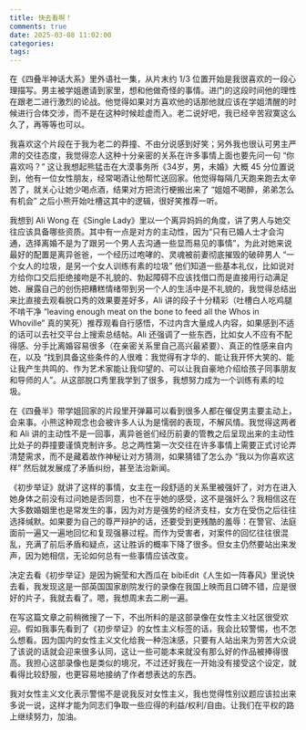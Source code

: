 ```yaml
---
title: 快去看啊！
comments: true
date: 2025-03-08 11:02:00
categories:
tags:
---
```


在《四叠半神话大系》里外语社一集，从片末约 1/3 位置开始是我很喜欢的一段心理描写。男主被学姐邀请到家里，想和他做奇怪的事情。进门的这段时间他的理性在跟老二进行激烈的论战。他觉得如果对方喜欢他的话那他就应该在学姐清醒的时候进行合体交涉，而不是在这种时候趁虚而入。老二说好吧，我已经辛苦寂寞这么久了，再等等也可以。

我喜欢这个片段在于我为老二的莽撞、不由分说感到好笑；另外我也很认可男主严肃的交往态度，我觉得恋人这种十分亲密的关系在许多事情上面也要先问一句 “你喜欢吗？” 这让我想起熊猛击在大漠事务所《34岁，男，未婚》大概 45 分位置说到，他有一位女性朋友，经常喝酒让他帮忙送回家。他觉得每隔几天跑来跑去太辛苦了，就关心让她少喝点酒，结果对方把流行梗搬出来了 “姐姐不喝醉，弟弟怎么有机会” 之后小熊开始吐槽这其中的逻辑，很好笑推荐一听。

我想到 Ali Wong 在《Single Lady》里以一个离异妈妈的角度，讲了男人与她交往应该具备哪些资质。其中有一点是对方的主动性，因为“只有已婚人士才会沟通，选择离婚不是为了跟另一个男人去沟通一些显而易见的事情”，为此对她来说最好的配置是离异爸爸，一个经历过咆哮的、灵魂被前妻彻底摧毁的破碎男人 “一个女人的垃圾，是另一个女人训练有素的垃圾” 他们知道一些基本礼仪，比如说对方给你口交后拒绝接吻是不礼貌的、勃起障碍不应该找借口而是直接用行动满足她、展露自己的创伤把糟糕情绪带到另一个人的生活中是不礼貌的，我觉得总结出来比直接去观看脱口秀的效果要差好多，Ali 讲的段子十分精彩（吐槽白人吃鸡腿不啃干净 “leaving enough meat on the bone to feed all the Whos in Whoville” 真的笑死）推荐观看自行感悟，不过内含大量成人内容，如果感到不适的话可以去社交平台上搜索总结帖。Ali 还强调了一些东西，比如女人不应有不配得感、分手比离婚容易很多（在亲密关系里自己高兴最紧要）、真正的性感来自内在，以及 “找到具备这些条件的人很难：我觉得有才华的、能让我开怀大笑的、能让我产生共鸣的、作为艺术家能让我仰望的、可以让我自豪地介绍给孩子同事朋友和导师的人”。从这部脱口秀里我学到了很多，我想努力成为一个训练有素的垃圾。

在《四叠半》带学姐回家的片段里开弹幕可以看到很多人都在催促男主要主动上，会来事。小熊这种观念也会被许多人认为是懦弱的表现，不解风情。我觉得这两者和 Ali 讲的主动性不是一回事，离异爸爸们经历前妻的管教之后呈现出来的主动性比处子的莽撞要谨慎克制许多。总之两性第一次交往在许多事情上需要正式讨论弄清楚需求，而不是藏着故作神秘让对方猜测，如果猜错了怎么办 “我以为你喜欢这样” 然后就发展成了矛盾纠纷，甚至法治新闻。

《初步举证》就讲了这样的事情，女主在一段舒适的关系里被强奸了，对方在进入她身体之前没有过问她是否同意，也不在乎她的感受，这不是强奸么？我相信这在大多数婚姻里也是常发生的事，因为对方是强势的经济支柱，女方在受伤之后往往选择缄默。如果要为自己的尊严辩护的话，还要受到更残酷的羞辱：在警官、法庭面前一遍又一遍地回忆和复现强暴过程。而作为受害者，对案件的回忆往往很混乱，充满了前后矛盾和疑点，这让胜诉的概率下降了很多。但女主仍然要站出来发声，因为她相信，无论如何总有一些事情应该改变。

决定去看《初步举证》是因为婉莹和大西瓜在 bibiEdit《人生如一阵春风》里说快去看，我发现这是一部英国国家剧院发行的录像在我国上映而且口碑不错，应是很好的片子，我就去看了。嗯，我想周末去二刷一遍。

在写这篇文章之前稍微搜了一下，不出所料的是这部录像在女性主义社区很受欢迎。假如我事先看到了《初步举证》的女性主义标签的话，我会比较警惕，也不怎么想看。因为国内的女性主义文化给我一种泡沫感，只要有人站出来为劳苦大众说了该说的话就会迎来很多认同，这让一些可能本来就没有那么好的作品被捧得很高。我担心这部录像也是类似的境况，不过还好我在一开始没有接受这个设定，就看得比较舒服，也更容易地接纳了作者想表达的东西。

我对女性主义文化表示警惕不是说我反对女性主义，我也觉得性别议题应该拉出来多说一说，这样才能为同志们争取一些应得的利益/权利/自由。让我们在平权的路上继续努力，加油。